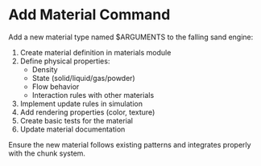 # Add Material Command

Add a new material type named $ARGUMENTS to the falling sand engine:

1. Create material definition in materials module
2. Define physical properties:
   - Density
   - State (solid/liquid/gas/powder)
   - Flow behavior
   - Interaction rules with other materials
3. Implement update rules in simulation
4. Add rendering properties (color, texture)
5. Create basic tests for the material
6. Update material documentation

Ensure the new material follows existing patterns and integrates properly with the chunk system.